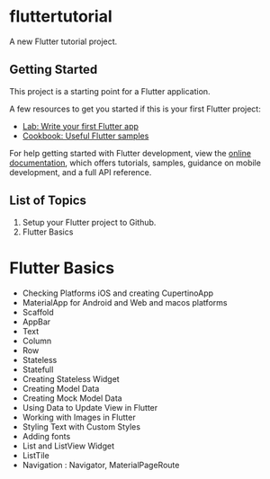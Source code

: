 # fluttertutorial

A new Flutter tutorial project.

## Getting Started

This project is a starting point for a Flutter application.

A few resources to get you started if this is your first Flutter project:

- [Lab: Write your first Flutter app](https://docs.flutter.dev/get-started/codelab)
- [Cookbook: Useful Flutter samples](https://docs.flutter.dev/cookbook)

For help getting started with Flutter development, view the
[online documentation](https://docs.flutter.dev/), which offers tutorials,
samples, guidance on mobile development, and a full API reference.

## List of Topics 
1. Setup your Flutter project to Github. 
2. Flutter Basics 


# Flutter Basics 
- Checking Platforms iOS and creating CupertinoApp 
- MaterialApp for Android and Web and macos platforms 
- Scaffold 
- AppBar 
- Text
- Column 
- Row 
- Stateless 
- Statefull 
- Creating Stateless Widget 
- Creating Model Data 
- Creating Mock Model Data 
- Using Data to Update View in Flutter 
- Working with Images in Flutter 
- Styling Text with Custom Styles 
- Adding fonts
- List and ListView Widget 
- ListTile 
- Navigation : Navigator, MaterialPageRoute 
